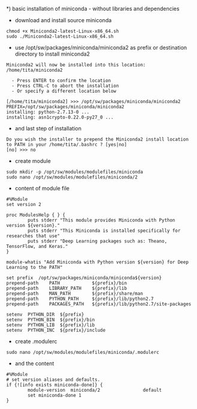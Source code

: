 *) basic installation of miniconda - without libraries and dependencies

* download and install source miniconda
```
chmod +x Miniconda2-latest-Linux-x86_64.sh
sudo ./Miniconda2-latest-Linux-x86_64.sh

```
* use /opt/sw/packages/miniconda/miniconda2 as prefix or destination directory to install miniconda2
```
Miniconda2 will now be installed into this location:
/home/tita/miniconda2

  - Press ENTER to confirm the location
  - Press CTRL-C to abort the installation
  - Or specify a different location below

[/home/tita/miniconda2] >>> /opt/sw/packages/miniconda/miniconda2
PREFIX=/opt/sw/packages/miniconda/miniconda2
installing: python-2.7.13-0 ...
installing: asn1crypto-0.22.0-py27_0 ...

```
* and last step of installation
```
Do you wish the installer to prepend the Miniconda2 install location
to PATH in your /home/tita/.bashrc ? [yes|no]
[no] >>> no

```
* create module
```
sudo mkdir -p /opt/sw/modules/modulefiles/miniconda
sudo nano /opt/sw/modules/modulefiles/miniconda/2
```
* content of module file
```
#%Module
set version 2

proc ModulesHelp { } {
        puts stderr "This module provides Miniconda with Python version ${version}."
        puts stderr "This Miniconda is installed specifically for researches that use"
        puts stderr "Deep Learning packages such as: Theano, TensorFlow, and Keras."
}

module-whatis "Add Miniconda with Python version ${version} for Deep Learning to the PATH"

set prefix	/opt/sw/packages/miniconda/miniconda${version}
prepend-path    PATH            ${prefix}/bin
prepend-path    LIBRARY_PATH    ${prefix}/lib
prepend-path    MAN_PATH        ${prefix}/share/man
prepend-path    PYTHON_PATH     ${prefix}/lib/python2.7
prepend-path    PACKAGES_PATH   ${prefix}/lib/python2.7/site-packages

setenv  PYTHON_DIR	${prefix}
setenv  PYTHON_BIN	${prefix}/bin
setenv  PYTHON_LIB	${prefix}/lib
setenv  PYTHON_INC	${prefix}/include
```
* create .modulerc
```
sudo nano /opt/sw/modules/modulefiles/miniconda/.modulerc
```
* and the content
```
#%Module
# set version aliases and defaults.
if {![info exists miniconda-done]} {
        module-version  miniconda/2                default
        set miniconda-done 1
}
```
